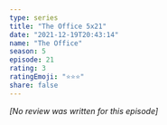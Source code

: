 ```yaml
---
type: series
title: "The Office 5x21"
date: "2021-12-19T20:43:14"
name: "The Office"
season: 5
episode: 21
rating: 3
ratingEmoji: "⭐️⭐️⭐️"
share: false
---
```


*[No review was written for this episode]*
